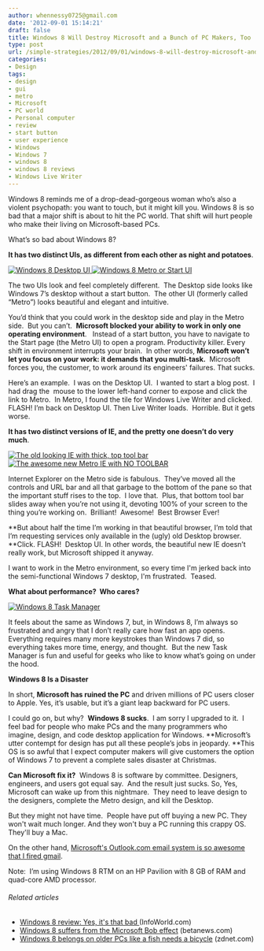 ```yaml
---
author: whennessy0725@gmail.com
date: '2012-09-01 15:14:21'
draft: false
title: Windows 8 Will Destroy Microsoft and a Bunch of PC Makers, Too
type: post
url: /simple-strategies/2012/09/01/windows-8-will-destroy-microsoft-and-a-bunch-of-pc-makers
categories:
- Design
tags:
- design
- gui
- metro
- Microsoft
- PC world
- Personal computer
- review
- start button
- user experience
- Windows
- Windows 7
- windows 8
- windows 8 reviews
- Windows Live Writer
---
```


Windows 8 reminds me of a drop-dead-gorgeous woman who’s also a violent psychopath: you want to touch, but it might kill you.
Windows 8 is so bad that a major shift is about to hit the PC world. That shift will hurt people who make their living on Microsoft-based PCs.




What’s so bad about Windows 8?




**It has two distinct UIs, as different from each other as night and potatoes**.




[![Windows 8 Desktop UI](http://static1.squarespace.com/static/56c87f52356fb0ec8c23c9b7/t/56d09103d9fd567b5dd39b77/1456509187167/image_thumb.png)
](http://static1.squarespace.com/static/56c87f52356fb0ec8c23c9b7/t/56d09103d9fd567b5dd39b75/1456509187100/image.png)[![Windows 8 Metro or Start UI](http://static1.squarespace.com/static/56c87f52356fb0ec8c23c9b7/t/56d09103d9fd567b5dd39b7b/1456509187283/image_thumb1.png)
](http://static1.squarespace.com/static/56c87f52356fb0ec8c23c9b7/t/56d09103d9fd567b5dd39b79/1456509187225/image1.png)




The two UIs look and feel completely different.  The Desktop side looks like Windows 7’s desktop without a start button.  The other UI (formerly called “Metro”) looks beautiful and elegant and intuitive.




You’d think that you could work in the desktop side and play in the Metro side.  But you can’t.  **Microsoft blocked your ability to work in only one operating environment**.   Instead of a start button, you have to navigate to the Start page (the Metro UI) to open a program. Productivity killer. Every shift in environment interrupts your brain.  In other words, **Microsoft won’t let you focus on your work: it demands that you multi-task.**  Microsoft forces you, the customer, to work around its engineers' failures. That sucks.




Here’s an example.  I was on the Desktop UI.  I wanted to start a blog post.  I had drag the  mouse to the lower left-hand corner to expose and click the link to Metro.  In Metro, I found the tile for Windows Live Writer and clicked.  FLASH! I’m back on Desktop UI. Then Live Writer loads.  Horrible. But it gets worse.




**It has two distinct versions of IE, and the pretty one doesn’t do very much**.




[![The old looking IE with thick, top tool bar](http://static1.squarespace.com/static/56c87f52356fb0ec8c23c9b7/t/56d09103d9fd567b5dd39b7f/1456509187413/image_thumb5.png)
](http://static1.squarespace.com/static/56c87f52356fb0ec8c23c9b7/t/56d09103d9fd567b5dd39b7d/1456509187347/image5.png)[![The awesome new Metro IE with NO TOOLBAR](http://static1.squarespace.com/static/56c87f52356fb0ec8c23c9b7/t/56d09103d9fd567b5dd39b83/1456509187507/image_thumb6.png)
](http://static1.squarespace.com/static/56c87f52356fb0ec8c23c9b7/t/56d09103d9fd567b5dd39b81/1456509187474/image6.png)




Internet Explorer on the Metro side is fabulous.  They’ve moved all the controls and URL bar and all that garbage to the bottom of the pane so that the important stuff rises to the top.  I love that.  Plus, that bottom tool bar slides away when you’re not using it, devoting 100% of your screen to the thing you’re working on.  Brilliant!  Awesome!  Best Browser Ever!




**But about half the time I’m working in that beautiful browser, I’m told that I’m requesting services only available in the (ugly) old Desktop browser. **Click. FLASH!  Desktop UI. In other words, the beautiful new IE doesn’t really work, but Microsoft shipped it anyway.




I want to work in the Metro environment, so every time I'm jerked back into the semi-functional Windows 7 desktop, I'm frustrated.  Teased.




**What about performance?  Who cares?**




[![Windows 8 Task Manager](http://static1.squarespace.com/static/56c87f52356fb0ec8c23c9b7/t/56d09103d9fd567b5dd39b87/1456509187574/image_thumb4.png)
](http://static1.squarespace.com/static/56c87f52356fb0ec8c23c9b7/t/56d09103d9fd567b5dd39b85/1456509187543/image4.png)




It feels about the same as Windows 7, but, in Windows 8, I’m always so frustrated and angry that I don’t really care how fast an app opens.  Everything requires many more keystrokes than Windows 7 did, so everything takes more time, energy, and thought.  But the new Task Manager is fun and useful for geeks who like to know what’s going on under the hood.




**Windows 8 Is a Disaster**




In short, **Microsoft has ruined the PC** and driven millions of PC users closer to Apple. Yes, it’s usable, but it’s a giant leap backward for PC users.




I could go on, but why?  **Windows 8 sucks**.  I am sorry I upgraded to it.  I feel bad for people who make PCs and the many programmers who imagine, design, and code desktop application for Windows. **Microsoft’s utter contempt for design has put all these people’s jobs in jeopardy. **This OS is so awful that I expect computer makers will give customers the option of Windows 7 to prevent a complete sales disaster at Christmas.




**Can Microsoft fix it?**  Windows 8 is software by committee. Designers, engineers, and users got equal say.  And the result just sucks. So, Yes, Microsoft can wake up from this nightmare.  They need to leave design to the designers, complete the Metro design, and kill the Desktop.




But they might not have time.  People have put off buying a new PC. They won't wait much longer. And they won't buy a PC running this crappy OS.  They'll buy a Mac.




On the other hand, [Microsoft's Outlook.com email system is so awesome that I fired gmail](/simple-strategies/2012/08/31/5-steps-to-simplify-your-email-life-this-weekend).




Note:  I’m using Windows 8 RTM on an HP Pavilion with 8 GB of RAM and quad-core AMD processor.




###### Related articles





  * [Windows 8 review: Yes, it's that bad ](http://www.infoworld.com/d/microsoft-windows/windows-8-review-yes-its-bad-200113?page=0,0)(InfoWorld.com)
  * [Windows 8 suffers from the Microsoft Bob effect](http://betanews.com/2012/08/31/windows-8-suffers-from-the-microsoft-bob-effect/) (betanews.com)
  * [Windows 8 belongs on older PCs like a fish needs a bicycle](http://www.zdnet.com/windows-8-belongs-on-older-pcs-like-a-fish-needs-a-bicycle-7000002747/) (zdnet.com)

